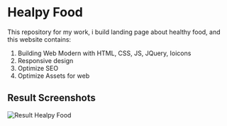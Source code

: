 # Healpy Food

This repository for my work, i build landing page about healthy food, and this website contains:

1. Building Web Modern with HTML, CSS, JS, JQuery, Ioicons
1. Responsive design
1. Optimize SEO
1. Optimize Assets for web

## Result Screenshots

![Result Healpy Food](https://user-images.githubusercontent.com/47552952/224101278-6d838154-7276-4df5-b6bb-b00b16130702.png)
